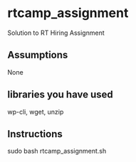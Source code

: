 # rtcamp_assignment
Solution to RT Hiring Assignment
## Assumptions
None
## libraries you have used
wp-cli, wget, unzip
## Instructions 
sudo bash rtcamp_assignment.sh

